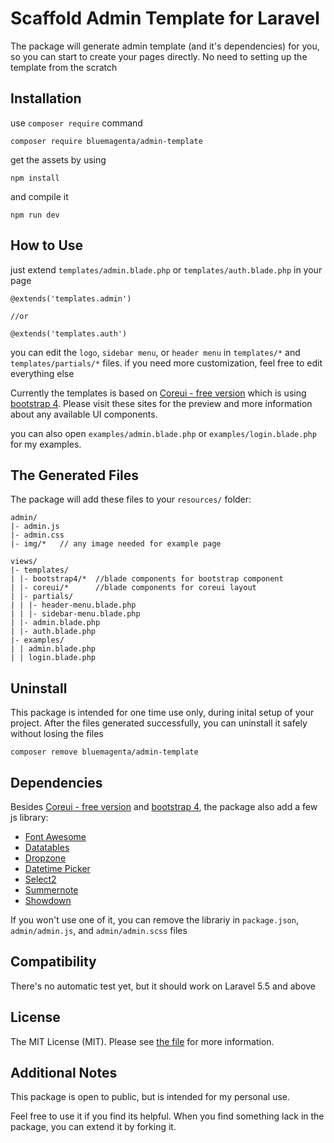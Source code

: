 # Scaffold Admin Template for Laravel
The package will generate admin template (and it's dependencies) for you, 
so you can start to create your pages directly. No need to setting up the template from the scratch

## Installation

use `composer require` command
```
composer require bluemagenta/admin-template
```

get the assets by using
```
npm install
``` 

and compile it
```
npm run dev
```

## How to Use
just extend `templates/admin.blade.php` or `templates/auth.blade.php` in your page

```blade
@extends('templates.admin')

//or

@extends('templates.auth')
``` 

you can edit the `logo`, `sidebar menu`, or `header menu` in `templates/*` and `templates/partials/*` files.
if you need more customization, feel free to edit everything else

Currently the templates is based on [Coreui - free version](https://coreui.io/) which is using [bootstrap 4](https://getbootstrap.com/). 
Please visit these sites for the preview and more information about any available UI components.

you can also open `examples/admin.blade.php` or `examples/login.blade.php` for my examples.

## The Generated Files

The package will add these files to your `resources/` folder:
```
admin/
|- admin.js
|- admin.css
|- img/*   // any image needed for example page

views/
|- templates/
| |- bootstrap4/*  //blade components for bootstrap component
| |- coreui/*      //blade components for coreui layout
| |- partials/
| | |- header-menu.blade.php
| | |- sidebar-menu.blade.php
| |- admin.blade.php
| |- auth.blade.php
|- examples/
| | admin.blade.php
| | login.blade.php
```

## Uninstall
This package is intended for one time use only, during inital setup of your project.
After the files generated successfully, you can uninstall it safely without losing the files

```
composer remove bluemagenta/admin-template
```

## Dependencies

Besides [Coreui - free version](https://coreui.io/) and [bootstrap 4](https://getbootstrap.com/), the package also add a few js library:

- [Font Awesome](https://fontawesome.com/)
- [Datatables](https://datatables.net/)
- [Dropzone](https://www.dropzonejs.com/)
- [Datetime Picker](https://eonasdan.github.io/bootstrap-datetimepicker/)
- [Select2](https://select2.org/)
- [Summernote](https://summernote.org/)
- [Showdown](https://github.com/showdownjs/showdown)

If you won't use one of it, you can remove the librariy in `package.json`, `admin/admin.js`, and `admin/admin.scss` files

## Compatibility
There's no automatic test yet, but it should work on Laravel 5.5 and above

## License
The MIT License (MIT). Please see [the file](license.md) for more information.

## Additional Notes
This package is open to public, but is intended for my personal use. 

Feel free to use it if you find its helpful. When you find something lack in the package, you can extend it by forking it.